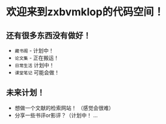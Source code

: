 # 欢迎来到zxbvmklop的代码空间！


## 还有很多东西没有做好！

* `藏书阁` - 计划中！
* `论文集` - 正在搬运！
* `日常生活` 计划中！
* `课堂笔记` 可能会做！

## 未来计划！

   * 想做一个文献的检索网站！
    （感觉会很难）
   * 分享一些书评or影评？（计划中！
        ...       
